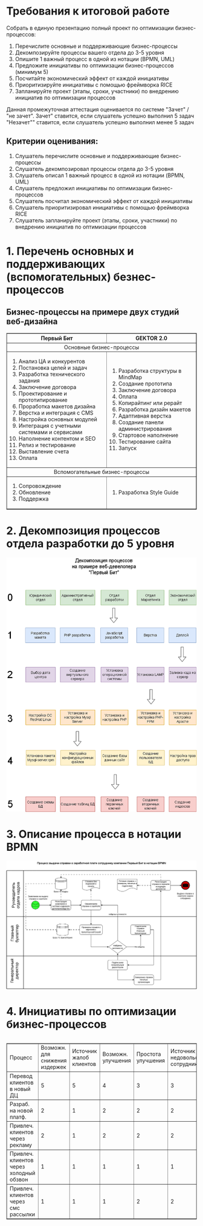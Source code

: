 # Требования к итоговой работе 
Собрать в единую презентацию полный проект по оптимизации бизнес-процессов:
1. Перечислите основные и поддерживающие бизнес-процессы
2. Декомпозируйте процессы вашего отдела до 3-5 уровня
3. Опишите 1 важный процесс в одной из нотации (BPMN, UML)
4. Предложите инициативы по оптимизации бизнес-процессов (минимум 5)
5. Посчитайте экономический эффект от каждой инициативы
6. Приоритизируйте инициативы с помощью фреймворка RICE
7. Запланируйте проект (этапы, сроки, участники) по внедрению инициатив по оптимизации процессов

Данная промежуточная аттестация оценивается по системе "Зачет" / "не зачет".
Зачет" ставится, если слушатель успешно выполнил 5 задач
"Незачет"" ставится, если слушатель успешно выполнил менее 5 задач

## Критерии оценивания:
1. Слушатель перечислите основные и поддерживающие бизнес-процессы
2. Слушатель декомпозировал процессы отдела до 3-5 уровня
3. Слушатель описал 1 важный процесс в одной из нотации (BPMN, UML)
4. Слушатель предложил инициативы по оптимизации бизнес-процессов
5. Слушатель посчитал экономический эффект от каждой инициативы
6. Слушатель приоритизировал инициативы с помощью фреймворка RICE
7. Слушатель запланируйте проект (этапы, сроки, участники) по внедрению инициатив по оптимизации процессов

# 1. Перечень основных и поддерживающих (вспомогательных) безнес-процессов
## Бизнес-процессы на примере двух студий веб-дизайна

<table border=1>
<tr><th>Первый Бит</th><th>GEKTOR 2.0</th></tr>
<tr><td colspan=2 align=center>Основные бизнес-процессы</td></tr>
<tr>
<td>

1. Анализ ЦА и конкурентов
2. Постановка целей и задач
3. Разработка технического задания
4. Заключение договора
5. Проектирование и прототипирование
6. Проработка макетов дизайна
7. Верстка и интеграция с CMS
8. Настройка основных модулей
9. Интеграция с учетными системами и сервисами
10. Наполнение контентом и SEO
11. Релиз и тестирование
12. Выставление счета
13. Оплата
</td>
<td>

1. Разработка структуры в MindMap
2. Создание прототипа
3. Заключение договора
4. Оплата
5. Копирайтинг или рерайт
6. Разработка дизайн макетов
7. Адаптивная верстка
8. Создание панели администрирования
9. Стартовое наполнение
10. Тестирование сайта
11. Запуск
</td>
</tr>
<tr><td colspan=2 align=center>Вспомогательные бизнес-процессы</td></tr>
<tr>
<td>

1. Сопровождение
2. Обновление
3. Поддержка
</td>
<td>

1. Разработка Style Guide 
</td>
</tr>
</table>

# 2. Декомпозиция процессов отдела разработки до 5 уровня

<img src=../03.Tasks/Task03.png>

# 3. Описание процесса в нотации BPMN

<img src=../05.Tasks/Task05.png>

# 4. Инициативы по оптимизации бизнес-процессов 
<table border=1 align="right">
<tr><td>Процесс</td><td>Возможн. для снижения издержек</td><td>Источник жалоб клиентов</td><td> Возможн. улучшения</td><td>Простота улучшения</td><td>Источник недовольств сотрудников</td><td>Итого</td></tr>
<tr><td>Перевод клиентов в новый ДЦ</td><td>5</td><td>5</td><td>4</td><td>3</td><td>3</td><td>20</td></tr>
<tr><td>Разраб. на новой платф.</td><td>2</td><td>1</td><td>2</td><td>2</td><td>2</td><td>9</td></tr>
<tr><td>Привлеч. клиентов через рекламу</td><td>2</td><td>1</td><td>2</td><td>2</td><td>2</td><td>9</td></tr>
<tr><td>Привлеч. клиентов через холодный обзвон</td><td>1</td><td>1</td><td>1</td><td>1</td><td>1</td><td>5</td></tr>
<tr><td>Привлеч. клиентов через смс рассылки</td><td>1</td><td>1</td><td>1</td><td>2</td><td>2</td><td>7</td></tr>
</table>
</table>